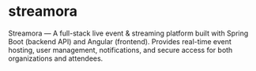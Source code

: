 # streamora
Streamora — A full-stack live event &amp; streaming platform built with Spring Boot (backend API) and Angular (frontend). Provides real-time event hosting, user management, notifications, and secure access for both organizations and attendees.
